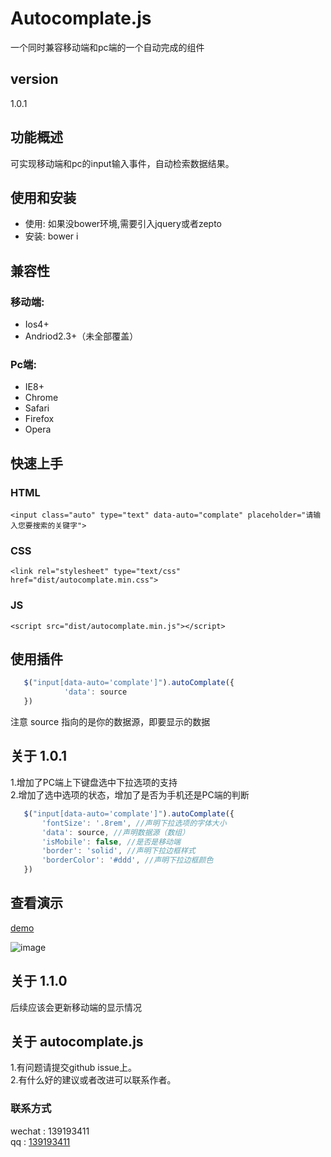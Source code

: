 # Autocomplate.js
一个同时兼容移动端和pc端的一个自动完成的组件

## version
1.0.1

## 功能概述
可实现移动端和pc的input输入事件，自动检索数据结果。

## 使用和安装
- 使用: 如果没bower环境,需要引入jquery或者zepto
- 安装: bower i

## 兼容性
### 移动端:
- Ios4+
- Andriod2.3+（未全部覆盖）

### Pc端:
- IE8+
- Chrome
- Safari
- Firefox
- Opera


## 快速上手
### HTML

	<input class="auto" type="text" data-auto="complate" placeholder="请输入您要搜索的关键字">

### CSS

    <link rel="stylesheet" type="text/css" href="dist/autocomplate.min.css">

### JS

    <script src="dist/autocomplate.min.js"></script>

## 使用插件

```js
   $("input[data-auto='complate']").autoComplate({
            'data': source
   })
```


   注意 source 指向的是你的数据源，即要显示的数据

## 关于 1.0.1
1.增加了PC端上下键盘选中下拉选项的支持<br>
2.增加了选中选项的状态，增加了是否为手机还是PC端的判断<br>

```js
   $("input[data-auto='complate']").autoComplate({
       'fontSize': '.8rem', //声明下拉选项的字体大小
       'data': source, //声明数据源（数组）
       'isMobile': false, //是否是移动端
       'border': 'solid', //声明下拉边框样式
       'borderColor': '#ddd', //声明下拉边框颜色
   })
```

## 查看演示
[demo](https://penglin254.github.io/Autocomplate/example/index.html)

![image](https://penglin254.github.io/Autocomplate/example/img/auto.gif?121231) 

## 关于 1.1.0
后续应该会更新移动端的显示情况

## 关于 autocomplate.js
1.有问题请提交github issue上。<br>
2.有什么好的建议或者改进可以联系作者。

### 联系方式
wechat : 139193411<br>
qq : [139193411](http://wpa.qq.com/msgrd?v=3&uin=139193411&site=qq&menu=yes)
